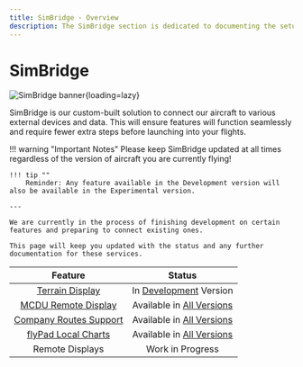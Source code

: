 ```yaml
---
title: SimBridge - Overview
description: The SimBridge section is dedicated to documenting the setup and use of the FlyByWire SimBridge. 
---
```


<link rel="stylesheet" href="../../stylesheets/toc-tables.css">
<style>
    .md-typeset h1 {
        display: none;
    }
</style>

# SimBridge

![SimBridge banner](assets/simbridge/simbridge.png){loading=lazy}

SimBridge is our custom-built solution to connect our aircraft to various external devices and data. This will ensure features will function seamlessly and 
require fewer extra steps before launching into your flights.



!!! warning "Important Notes"
    Please keep SimBridge updated at all times regardless of the version of aircraft you are currently flying!

    !!! tip ""
        Reminder: Any feature available in the Development version will also be available in the Experimental version.
    
    ---

    We are currently in the process of finishing development on certain features and preparing to connect existing ones. 
    
    This page will keep you updated with the status and any further documentation for these services.

|                                      Feature                                       |                                         Status                                          |
|:----------------------------------------------------------------------------------:|:---------------------------------------------------------------------------------------:|
|                           [Terrain Display](terrain.md)                            | In [Development](../fbw-a32nx/fbw-versions.md#development-version-recommended) Version  |
|               [MCDU Remote Display](remote-displays/remote-mcdu.md)                |                Available in [All Versions](../fbw-a32nx/fbw-versions.md)                |
|                        [Company Routes Support](coroute.md)                        |                Available in [All Versions](../fbw-a32nx/fbw-versions.md)                |
| [flyPad Local Charts](../fbw-a32nx/feature-guides/flypados3/charts.md#local-files) |                Available in [All Versions](../fbw-a32nx/fbw-versions.md)                |
|                                  Remote Displays                                   |                                    Work in Progress                                     |


